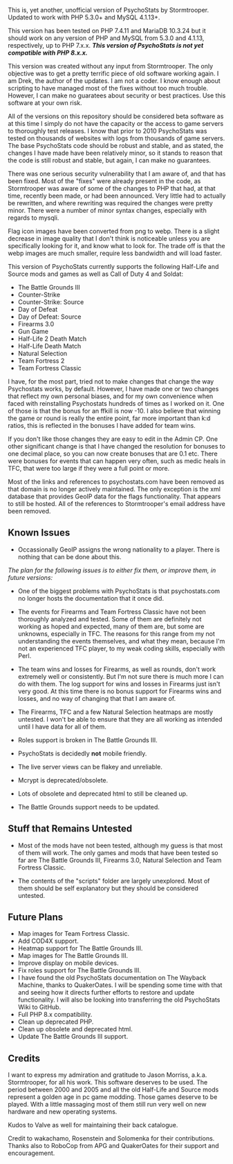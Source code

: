 This is, yet another, unofficial version of PsychoStats by Stormtrooper. Updated to work with PHP 5.3.0+ and MySQL 4.1.13+.

This version has been tested on PHP 7.4.11 and MariaDB 10.3.24 but it should work on any version of PHP and MySQL from 5.3.0 and 4.1.13, respectively, up to PHP 7.x.x.  ***This version of PsychoStats is not yet compatible with PHP 8.x.x.***

This version was created without any input from Stormtrooper. The only objective was to get a pretty terrific piece of old software working again. I am Drek, the author of the updates. I am not a coder. I know enough about scripting to have managed most of the fixes without too much trouble.  However, I can make no guaratees about security or best practices.  Use this software at your own risk.

All of the versions on this repository should be considered beta software as at this time I simply do not have the capacity or the access to game servers to thoroughly test releases.  I know that prior to 2010 PsychoStats was tested on thousands of websites with logs from thousands of game servers.  The base PsychoStats code should be robust and stable, and as stated, the changes I have made have been relatively minor, so it stands to reason that the code is still robust and stable, but again, I can make no guarantees.

There was one serious security vulnerability that I am aware of, and that has been fixed.  Most of the "fixes" were already present in the code, as Stormtrooper was aware of some of the changes to PHP that had, at that time, recently been made, or had been announced. Very little had to actually be rewritten, and where rewriting was required the changes were pretty minor. There were a number of minor syntax changes, especially with regards to mysqli.

Flag icon images have been converted from png to webp.  There is a slight decrease in image quality that I don't think is noticeable unless you are specifically looking for it, and know what to look for.  The trade off is that the webp images are much smaller, require less bandwidth and will load faster.

This version of PsychoStats currently supports the following Half-Life and Source mods and games as well as Call of Duty 4 and Soldat:

* The Battle Grounds III
* Counter-Strike
* Counter-Strike: Source
* Day of Defeat
* Day of Defeat: Source
* Firearms 3.0
* Gun Game
* Half-Life 2 Death Match
* Half-Life Death Match
* Natural Selection
* Team Fortress 2
* Team Fortress Classic

I have, for the most part, tried not to make changes that change the way Psychostats works, by default. However, I have made one or two changes that reflect my own personal biases, and for my own convenience when faced with reinstalling Psychostats hundreds of times as I worked on it. One of those is that the bonus for an ffkill is now -10.  I also believe that winning the game or round is really the entire point, far more important than k:d ratios, this is reflected in the bonuses I have added for team wins.

If you don't like those changes they are easy to edit in the Admin CP.  One other significant change is that I have changed the resolution for bonuses to one decimal place, so you can now create bonuses that are 0.1 etc.  There were bonuses for events that can happen very often, such as medic heals in TFC, that were too large if they were a full point or more.

Most of the links and references to psychostats.com have been removed as that domain is no longer actively maintained.  The only exception is the xml database that provides GeoIP data for the flags functionality. That appears to still be hosted. All of the references to Stormtrooper's email address have been removed.


## **Known Issues**

* Occassionally GeoIP assigns the wrong nationality to a player. There is nothing that can be done about this.

*The plan for the following issues is to either fix them, or improve them, in future versions:*

* One of the biggest problems with PsychoStats is that psychostats.com no longer hosts the documentation that it once did.

* The events for Firearms and Team Fortress Classic have not been thoroughly analyzed and tested. Some of them are definitely not working as hoped and expected, many of them are, but some are unknowns, especially in TFC. The reasons for this range from my not understanding the events themselves, and what they mean, because I'm not an experienced TFC player, to my weak coding skills, especially with Perl.

* The team wins and losses for Firearms, as well as rounds, don't work extremely well or consistently.  But I'm not sure there is much more I can do with them.  The log support for wins and losses in Firearms just isn't very good.  At this time there is no bonus support for Firearms wins and losses, and no way of changing that that I am aware of.

* The Firearms, TFC and a few Natural Selection heatmaps are mostly untested.  I won't be able to ensure that they are all working as intended until I have data for all of them.

* Roles support is broken in The Battle Grounds III.

* PsychoStats is decidedly **not** mobile friendly.

* The live server views can be flakey and unreliable.

* Mcrypt is deprecated/obsolete.

* Lots of obsolete and deprecated html to still be cleaned up.

* The Battle Grounds support needs to be updated.


## **Stuff that Remains Untested**

* Most of the mods have not been tested, although my guess is that most of them will work.  The only games and mods that have been tested so far are The Battle Grounds III, Firearms 3.0, Natural Selection and Team Fortress Classic.

* The contents of the "scripts" folder are largely unexplored.  Most of them should be self explanatory but they should be considered untested.


## **Future Plans**

* Map images for Team Fortress Classic.
* Add COD4X support.
* Heatmap support for The Battle Grounds III.
* Map images for The Battle Grounds III.
* Improve display on mobile devices.
* Fix roles support for The Battle Grounds III.
* I have found the old PsychoStats documentation on The Wayback Machine, thanks to QuakerOates.  I will be spending some time with that and seeing how it directs further efforts to restore and update functionality.  I will also be looking into transferring the old PsychoStats Wiki to GitHub.
* Full PHP 8.x compatibility.
* Clean up deprecated PHP.
* Clean up obsolete and deprecated html.
* Update The Battle Grounds III support.

## **Credits**

I want to express my admiration and gratitude to Jason Morriss, a.k.a. Stormtrooper, for all his work. This software deserves to be used. The period between 2000 and 2005 and all the old Half-Life and Source mods represent a golden age in pc game modding. Those games deserve to be played. With a little massaging most of them still run very well on new hardware and new operating systems.

Kudos to Valve as well for maintaining their back catalogue.

Credit to wakachamo, Rosenstein and Solomenka for their contributions.  Thanks also to RoboCop from APG and QuakerOates for their support and encouragement.
